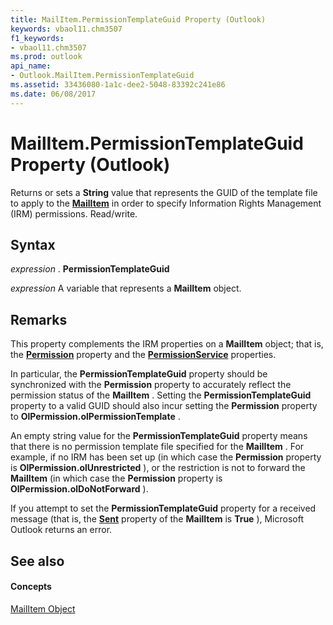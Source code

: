 ```yaml
---
title: MailItem.PermissionTemplateGuid Property (Outlook)
keywords: vbaol11.chm3507
f1_keywords:
- vbaol11.chm3507
ms.prod: outlook
api_name:
- Outlook.MailItem.PermissionTemplateGuid
ms.assetid: 33436080-1a1c-dee2-5048-83392c241e86
ms.date: 06/08/2017
---
```



# MailItem.PermissionTemplateGuid Property (Outlook)

Returns or sets a  **String** value that represents the GUID of the template file to apply to the **[MailItem](mailitem-object-outlook.md)** in order to specify Information Rights Management (IRM) permissions. Read/write.


## Syntax

 _expression_ . **PermissionTemplateGuid**

 _expression_ A variable that represents a **MailItem** object.


## Remarks

This property complements the IRM properties on a  **MailItem** object; that is, the **[Permission](mailitem-permission-property-outlook.md)** property and the **[PermissionService](mailitem-permissionservice-property-outlook.md)** properties.

In particular, the  **PermissionTemplateGuid** property should be synchronized with the **Permission** property to accurately reflect the permission status of the **MailItem** . Setting the **PermissionTemplateGuid** property to a valid GUID should also incur setting the **Permission** property to **OlPermission.olPermissionTemplate** .

An empty string value for the  **PermissionTemplateGuid** property means that there is no permission template file specified for the **MailItem** . For example, if no IRM has been set up (in which case the **Permission** property is **OlPermission.olUnrestricted** ), or the restriction is not to forward the **MailItem** (in which case the **Permission** property is **OlPermission.olDoNotForward** ).

If you attempt to set the  **PermissionTemplateGuid** property for a received message (that is, the **[Sent](mailitem-sent-property-outlook.md)** property of the **MailItem** is **True** ), Microsoft Outlook returns an error.


## See also


#### Concepts


[MailItem Object](mailitem-object-outlook.md)


